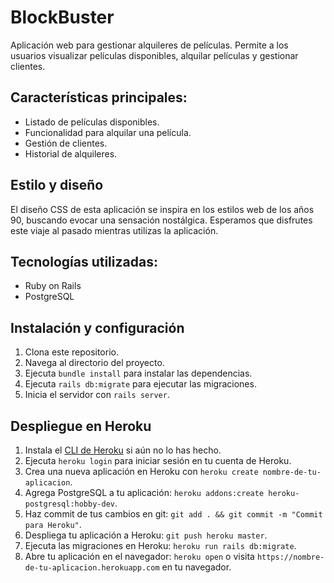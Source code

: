 # BlockBuster

Aplicación web para gestionar alquileres de películas. Permite a los usuarios visualizar películas disponibles, alquilar películas y gestionar clientes.

## Características principales:

- Listado de películas disponibles.
- Funcionalidad para alquilar una película.
- Gestión de clientes.
- Historial de alquileres.

## Estilo y diseño

El diseño CSS de esta aplicación se inspira en los estilos web de los años 90, buscando evocar una sensación nostálgica. Esperamos que disfrutes este viaje al pasado mientras utilizas la aplicación.

## Tecnologías utilizadas:

- Ruby on Rails
- PostgreSQL

## Instalación y configuración

1. Clona este repositorio.
2. Navega al directorio del proyecto.
3. Ejecuta `bundle install` para instalar las dependencias.
4. Ejecuta `rails db:migrate` para ejecutar las migraciones.
5. Inicia el servidor con `rails server`.

## Despliegue en Heroku

1. Instala el [CLI de Heroku](https://devcenter.heroku.com/articles/heroku-cli) si aún no lo has hecho.
2. Ejecuta `heroku login` para iniciar sesión en tu cuenta de Heroku.
3. Crea una nueva aplicación en Heroku con `heroku create nombre-de-tu-aplicacion`.
4. Agrega PostgreSQL a tu aplicación: `heroku addons:create heroku-postgresql:hobby-dev`.
5. Haz commit de tus cambios en git: `git add . && git commit -m "Commit para Heroku"`.
6. Despliega tu aplicación a Heroku: `git push heroku master`.
7. Ejecuta las migraciones en Heroku: `heroku run rails db:migrate`.
8. Abre tu aplicación en el navegador: `heroku open` o visita `https://nombre-de-tu-aplicacion.herokuapp.com` en tu navegador.
